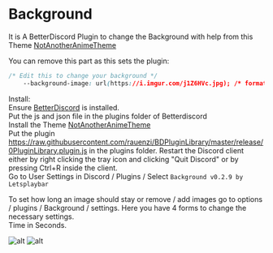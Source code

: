 # Background
It is A BetterDiscord Plugin to change the Background with help from this Theme [NotAnotherAnimeTheme](https://github.com/WhatDaPuck/NotAnotherAnimeTheme)

You can remove this part as this sets the plugin:
```css
/* Edit this to change your background */
    --background-image: url(https://i.imgur.com/j1Z6HVc.jpg); /* format is url(IMAGE URL HERE) */
```

Install:<br />
Ensure [BetterDiscord](https://github.com/rauenzi/BetterDiscordApp/releases/latest) is installed.<br />
Put the js and json file in the plugins folder of Betterdiscord<br />
Install the Theme [NotAnotherAnimeTheme](https://github.com/WhatDaPuck/NotAnotherAnimeTheme)<br />
Put the plugin https://raw.githubusercontent.com/rauenzi/BDPluginLibrary/master/release/0PluginLibrary.plugin.js in the plugins folder.
Restart the Discord client either by right clicking the tray icon and clicking "Quit Discord" or by pressing Ctrl+R inside the client.<br />
Go to User Settings in Discord / Plugins / Select `Background v0.2.9 by Letsplaybar`

To set how long an image should stay or remove / add images go to options / plugins / Background / settings. Here you have 4 forms to change the necessary settings.<br />Time in Seconds.

![alt](https://i.imgur.com/5QxJa3U.png)
![alt](https://i.imgur.com/yEUT4td.png)
